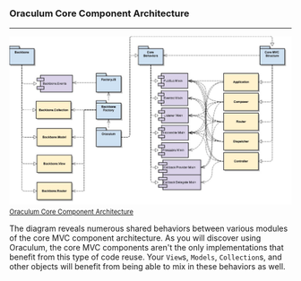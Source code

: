 ### Oraculum Core Component Architecture
----------------------------------------

<a href="examples/images/Oraculum%20Core%20Component%20Architecture.jpg" class="thumbnail pull-right col-xs-12 col-sm-4 col-md-3 text-center" target="_blank">
  <img src="examples/images/Oraculum%20Core%20Component%20Architecture.jpg" alt="Oraculum Core Component Architecture"/>
  <small>Oraculum Core Component Architecture</small>
</a>

The diagram reveals numerous shared behaviors between various modules of the core MVC component architecture. As you will discover using Oraculum, the core MVC components aren't the only implementations that benefit from this type of code reuse. Your `View`s, `Models`, `Collection`s, and other objects will benefit from being able to mix in these behaviors as well.
